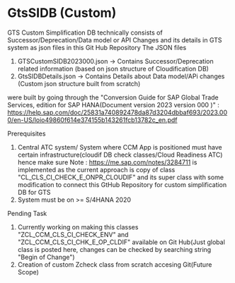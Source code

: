 # GtsSIDB (Custom)
GTS Custom Simplification DB technically consists of Successor/Deprecation/Data model or API Changes and its details in GTS system as json files in this Git Hub Repository
The JSON files 
1. GTSCustomSIDB2023000.json -> Contains Successor/Deprecation related information (based on json structure of Cloudification DB)
2. GtsSIDBDetails.json -> Contains Details about Data model/APi changes (Custom json structure built from scratch)

were built by going through the "Conversion Guide for SAP Global Trade Services, edition for SAP HANA(Document version 2023 version 000 )" :
https://help.sap.com/doc/25831a740892478da87d3204dbbaf693/2023.000/en-US/loio49860f614e374155b143261fcb13782c_en.pdf

Prerequisites
1. Central ATC system/ System where CCM App is positioned must have certain infrastructure(cloudif DB check classes/Cloud Readiness ATC)
   hence make sure Note : https://me.sap.com/notes/3284711 is implemented as the current approach is copy of class "CL_CLS_CI_CHECK_E_ONPR_CLOUDIF" and its super class with some
   modification to connect this GtHub Repository for custom simplification DB for GTS
3. System must be on >= S/4HANA 2020

Pending Task
1. Currently working on making this classes "ZCL_CCM_CLS_CI_CHECK_ENV" and "ZCL_CCM_CLS_CI_CHK_E_OP_CLDIF" available on Git Hub(Just global class is posted here, changes can be checked by searching string "Begin of Change")
2. Creation of custom Zcheck class from scratch accesing Git(Future Scope)

   


